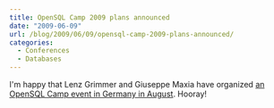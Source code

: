 ```yaml
---
title: OpenSQL Camp 2009 plans announced
date: "2009-06-09"
url: /blog/2009/06/09/opensql-camp-2009-plans-announced/
categories:
  - Conferences
  - Databases
---
```

I'm happy that Lenz Grimmer and Giuseppe Maxia have organized [an OpenSQL Camp event in Germany in August][1]. Hooray!

 [1]: http://opensqlcamp.org/Events/2009/
